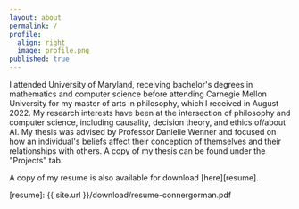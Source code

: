 ```yaml
---
layout: about
permalink: /
profile:
  align: right
  image: profile.png
published: true
---
```


I attended University of Maryland, receiving bachelor's degrees in mathematics and computer science
before attending Carnegie Mellon University for my master of arts in philosophy, which I received in 
August 2022. My research interests have been at the intersection of philosophy and computer science,
including causality, decision theory, and ethics of/about AI. My thesis was advised by Professor
Danielle Wenner and focused on how an individual's beliefs affect their conception of themselves
and their relationships with others. A copy of my thesis can be found under the "Projects" tab.

A copy of my resume is also available for download [here][resume].

[resume]: {{ site.url }}/download/resume-connergorman.pdf



